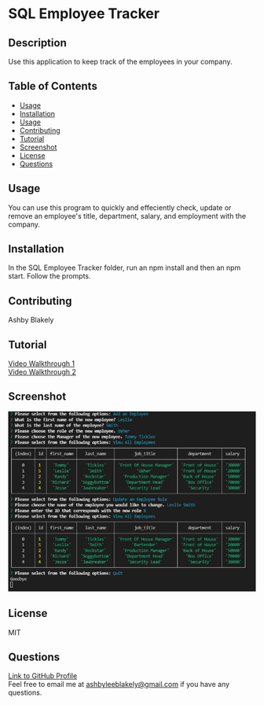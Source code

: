 # SQL Employee Tracker
    
## Description
Use this application to keep track of the employees in your company.

## Table of Contents
- [Usage](#Usage)
- [Installation](#Installation)
- [Usage](#Usage)
- [Contributing](#Contributing)
- [Tutorial](#Tutorial)
- [Screenshot](#Screenshot)
- [License](#License)
- [Questions](#Questions)

## Usage
You can use this program to quickly and effeciently check, update or remove an employee's title, department, salary, and employment with the company. 

## Installation
In the SQL Employee Tracker folder, run an npm install and then an npm start. Follow the prompts. 

## Contributing 
Ashby Blakely 

## Tutorial
[Video Walkthrough 1](https://drive.google.com/file/d/1UXLXnmQN6pK05UQpZywAa02kSSE_jSgm/view?usp=sharing)<br/>
[Video Walkthrough 2](https://drive.google.com/file/d/1HTioMNjLTpac_r7AKFTZIqsAPmyWoSLn/view?usp=sharing)

## Screenshot
![screenshot](./assets/imgs/employeetracker.JPG)

## License
MIT

## Questions
[Link to GitHub Profile](https://github.com/AshbyLB)<br/>
Feel free to email me at ashbyleeblakely@gmail.com if you have any questions.

